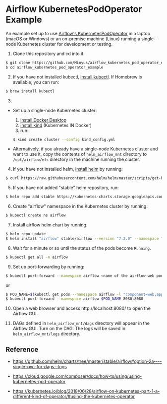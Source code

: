 # Airflow KubernetesPodOperator Example

An example set up to use 
[Airflow's KubernetesPodOperator](https://airflow.apache.org/docs/stable/_api/airflow/contrib/operators/kubernetes_pod_operator/index.html#airflow.contrib.operators.kubernetes_pod_operator.KubernetesPodOperator._set_resources) in a laptop (macOS or Windows) or an on-premise machine (Linux) running a single-node Kubernetes cluster for development or testing.

1. Clone this repository and cd into it. 

```bash
$ git clone https://github.com/Minyus/airflow_kubernetes_pod_operator_example.git
$ cd airflow_kubernetes_pod_operator_example
```

2. If you have not installed kubectl, [install kubectl](https://kubernetes.io/docs/tasks/tools/install-kubectl/). If Homebrew is available, you can run:

```bash
$ brew install kubectl
```

3. 

  - Set up a single-node Kubernetes cluster:

    1. [install Docker Desktop](https://docs.docker.com/desktop/#download-and-install)
    2. [install kind](https://kind.sigs.k8s.io/docs/user/quick-start/#installation) (Kubernetes IN Docker)
    3. run:

    ```bash
    $ kind create cluster --config kind_config.yml
    ```

  - Alternatively, if you already have a single-node Kubernetes cluster and want to use it, copy the contents of `helm_airflow_mnt` directory to `/opt/airflow/efs` directory in the machine running the cluster.


4. If you have not installed helm, [install helm](https://helm.sh/docs/intro/install/) by running: 

```bash
$ curl https://raw.githubusercontent.com/helm/helm/master/scripts/get-helm-3 | bash
```

5. If you have not added "stable" helm repository, run:

```bash
$ helm repo add stable https://kubernetes-charts.storage.googleapis.com/
```

6. Create "airflow" namespace in the Kubernetes cluster by running:

```bash
$ kubectl create ns airflow
```

7. Install airflow helm chart by running:

```bash
$ helm repo update
$ helm install "airflow" stable/airflow --version "7.2.0" --namespace "airflow" --values helm_airflow_values.yml
```

8. Wait for a minute or so until the status of the pods become `Running`.

```bash
$ kubectl get all -n airflow
```

9. Set up port-forwarding by running:

```bash
$ kubectl port-forward --namespace airflow <name of the airflow web pod> 8080:8080
```

or

```bash
$ POD_NAME=$(kubectl get pods --namespace airflow -l "component=web,app=airflow" -o jsonpath="{.items[0].metadata.name}")
$ kubectl port-forward --namespace airflow $POD_NAME 8080:8080
```

10. Open a web browser and access http://localhost:8080/ to open the Airflow GUI.

11. DAGs defined in `helm_airflow_mnt/dags` directory will appear in the Airflow GUI. Turn on the DAG. The logs will be saved in `helm_airflow_mnt/logs` directory.


## Reference

- https://github.com/helm/charts/tree/master/stable/airflow#option-2a----single-pvc-for-dags--logs

- https://cloud.google.com/composer/docs/how-to/using/using-kubernetes-pod-operator

- https://kubernetes.io/blog/2018/06/28/airflow-on-kubernetes-part-1-a-different-kind-of-operator/#using-the-kubernetes-operator
